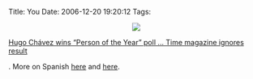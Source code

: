 Title: You
Date: 2006-12-20 19:20:12
Tags: 

<p align="center"><img src="http://www.rebelion.org/imagenes/p_20_12_2006.JPG"/></p>
<a target="_blank" href="http://www.karmalised.com/archives/001779.html">Hugo Chávez wins &#8220;Person of the Year&#8221; poll &#8230; Time magazine ignores result</a><p>. More on Spanish <a target="_blank" href="http://www.rebelion.org/noticia.php?id=43298">here</a> and <a target="_blank" href="http://www.rebelion.org/noticia.php?id=43362">here</a>. </p>
